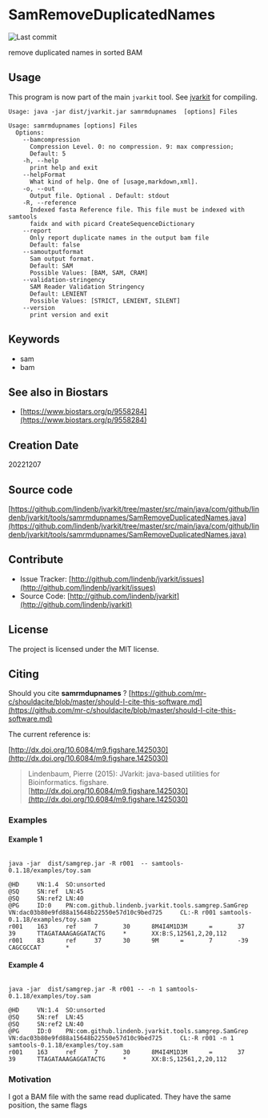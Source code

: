 # SamRemoveDuplicatedNames

![Last commit](https://img.shields.io/github/last-commit/lindenb/jvarkit.png)

remove duplicated names in sorted BAM


## Usage


This program is now part of the main `jvarkit` tool. See [jvarkit](JvarkitCentral.md) for compiling.


```
Usage: java -jar dist/jvarkit.jar samrmdupnames  [options] Files

Usage: samrmdupnames [options] Files
  Options:
    --bamcompression
      Compression Level. 0: no compression. 9: max compression;
      Default: 5
    -h, --help
      print help and exit
    --helpFormat
      What kind of help. One of [usage,markdown,xml].
    -o, --out
      Output file. Optional . Default: stdout
    -R, --reference
      Indexed fasta Reference file. This file must be indexed with samtools 
      faidx and with picard CreateSequenceDictionary
    --report
      Only report duplicate names in the output bam file
      Default: false
    --samoutputformat
      Sam output format.
      Default: SAM
      Possible Values: [BAM, SAM, CRAM]
    --validation-stringency
      SAM Reader Validation Stringency
      Default: LENIENT
      Possible Values: [STRICT, LENIENT, SILENT]
    --version
      print version and exit

```


## Keywords

 * sam
 * bam



## See also in Biostars

 * [https://www.biostars.org/p/9558284](https://www.biostars.org/p/9558284)



## Creation Date

20221207

## Source code 

[https://github.com/lindenb/jvarkit/tree/master/src/main/java/com/github/lindenb/jvarkit/tools/samrmdupnames/SamRemoveDuplicatedNames.java](https://github.com/lindenb/jvarkit/tree/master/src/main/java/com/github/lindenb/jvarkit/tools/samrmdupnames/SamRemoveDuplicatedNames.java)


## Contribute

- Issue Tracker: [http://github.com/lindenb/jvarkit/issues](http://github.com/lindenb/jvarkit/issues)
- Source Code: [http://github.com/lindenb/jvarkit](http://github.com/lindenb/jvarkit)

## License

The project is licensed under the MIT license.

## Citing

Should you cite **samrmdupnames** ? [https://github.com/mr-c/shouldacite/blob/master/should-I-cite-this-software.md](https://github.com/mr-c/shouldacite/blob/master/should-I-cite-this-software.md)

The current reference is:

[http://dx.doi.org/10.6084/m9.figshare.1425030](http://dx.doi.org/10.6084/m9.figshare.1425030)

> Lindenbaum, Pierre (2015): JVarkit: java-based utilities for Bioinformatics. figshare.
> [http://dx.doi.org/10.6084/m9.figshare.1425030](http://dx.doi.org/10.6084/m9.figshare.1425030)



### Examples


#### Example 1


```

java -jar  dist/samgrep.jar -R r001  -- samtools-0.1.18/examples/toy.sam 

@HD     VN:1.4  SO:unsorted
@SQ     SN:ref  LN:45
@SQ     SN:ref2 LN:40
@PG     ID:0    PN:com.github.lindenb.jvarkit.tools.samgrep.SamGrep     VN:dac03b80e9fd88a15648b22550e57d10c9bed725     CL:-R r001 samtools-0.1.18/examples/toy.sam
r001    163     ref     7       30      8M4I4M1D3M      =       37      39      TTAGATAAAGAGGATACTG     *       XX:B:S,12561,2,20,112
r001    83      ref     37      30      9M      =       7       -39     CAGCGCCAT       *

```


#### Example 4


```

java -jar  dist/samgrep.jar -R r001 -- -n 1 samtools-0.1.18/examples/toy.sam 

@HD     VN:1.4  SO:unsorted
@SQ     SN:ref  LN:45
@SQ     SN:ref2 LN:40
@PG     ID:0    PN:com.github.lindenb.jvarkit.tools.samgrep.SamGrep     VN:dac03b80e9fd88a15648b22550e57d10c9bed725     CL:-R r001 -n 1 samtools-0.1.18/examples/toy.sam
r001    163     ref     7       30      8M4I4M1D3M      =       37      39      TTAGATAAAGAGGATACTG     *       XX:B:S,12561,2,20,112

```







### Motivation

I got a BAM file with the same read duplicated. They have the same position, the same flags



